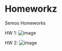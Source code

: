 # Homeworkz
 Semos Homeworks

HW 1: ![image](https://user-images.githubusercontent.com/35933971/195481331-ac101252-fa5b-41a3-acdd-0a9d7f41440d.png)

HW 2: ![image](https://user-images.githubusercontent.com/35933971/195965154-93630907-bcd2-44cc-99a6-2b05450a7074.png)

